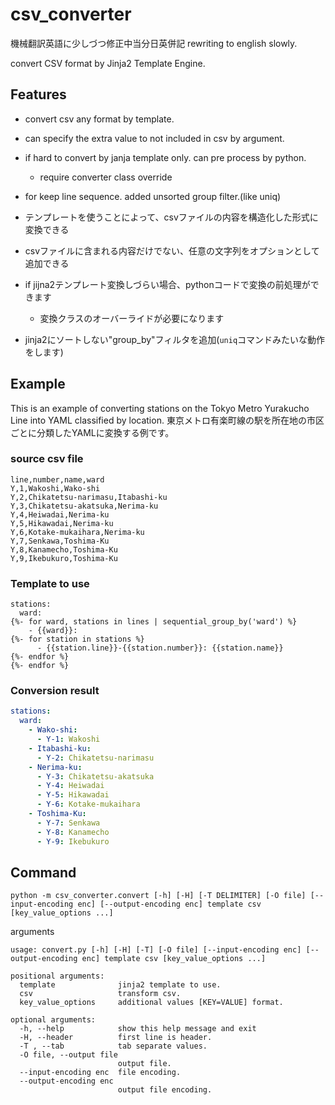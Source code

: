 # csv_converter
機械翻訳英語に少しづつ修正中当分日英併記
rewriting to english slowly. 

convert CSV format by Jinja2 Template Engine.

## Features
* convert csv any format by template.
* can specify the extra value to not included in csv by argument.
* if hard to convert by janja template only. can pre process by python.
  * require converter class override
* for keep line sequence. added unsorted group filter.(like uniq)

* テンプレートを使うことによって、csvファイルの内容を構造化した形式に変換できる
* csvファイルに含まれる内容だけでない、任意の文字列をオプションとして追加できる
* if jijna2テンプレート変換しづらい場合、pythonコードで変換の前処理ができます
  * 変換クラスのオーバーライドが必要になります
* jinja2にソートしない"group_by"フィルタを追加(`uniq`コマンドみたいな動作をします)
  
## Example
This is an example of converting stations on the Tokyo Metro Yurakucho Line into YAML classified by location.
東京メトロ有楽町線の駅を所在地の市区ごとに分類したYAMLに変換する例です。
### source csv file
``` csv
line,number,name,ward
Y,1,Wakoshi,Wako-shi
Y,2,Chikatetsu-narimasu,Itabashi-ku
Y,3,Chikatetsu-akatsuka,Nerima-ku
Y,4,Heiwadai,Nerima-ku
Y,5,Hikawadai,Nerima-ku
Y,6,Kotake-mukaihara,Nerima-ku
Y,7,Senkawa,Toshima-Ku
Y,8,Kanamecho,Toshima-Ku
Y,9,Ikebukuro,Toshima-Ku
```
### Template to use
```
stations:
  ward:
{%- for ward, stations in lines | sequential_group_by('ward') %}
    - {{ward}}: 
{%- for station in stations %}
      - {{station.line}}-{{station.number}}: {{station.name}}
{%- endfor %}
{%- endfor %}
```
### Conversion result
``` yml
stations:
  ward:
    - Wako-shi:
      - Y-1: Wakoshi
    - Itabashi-ku:
      - Y-2: Chikatetsu-narimasu
    - Nerima-ku:
      - Y-3: Chikatetsu-akatsuka
      - Y-4: Heiwadai
      - Y-5: Hikawadai
      - Y-6: Kotake-mukaihara
    - Toshima-Ku:
      - Y-7: Senkawa
      - Y-8: Kanamecho
      - Y-9: Ikebukuro
```
## Command
``` 
python -m csv_converter.convert [-h] [-H] [-T DELIMITER] [-O file] [--input-encoding enc] [--output-encoding enc] template csv [key_value_options ...]
```
arguments
``` 
usage: convert.py [-h] [-H] [-T] [-O file] [--input-encoding enc] [--output-encoding enc] template csv [key_value_options ...]

positional arguments:
  template              jinja2 template to use.
  csv                   transform csv.
  key_value_options     additional values [KEY=VALUE] format.

optional arguments:
  -h, --help            show this help message and exit
  -H, --header          first line is header.
  -T , --tab            tab separate values.
  -O file, --output file
                        output file.
  --input-encoding enc  file encoding.
  --output-encoding enc
                        output file encoding.
```
